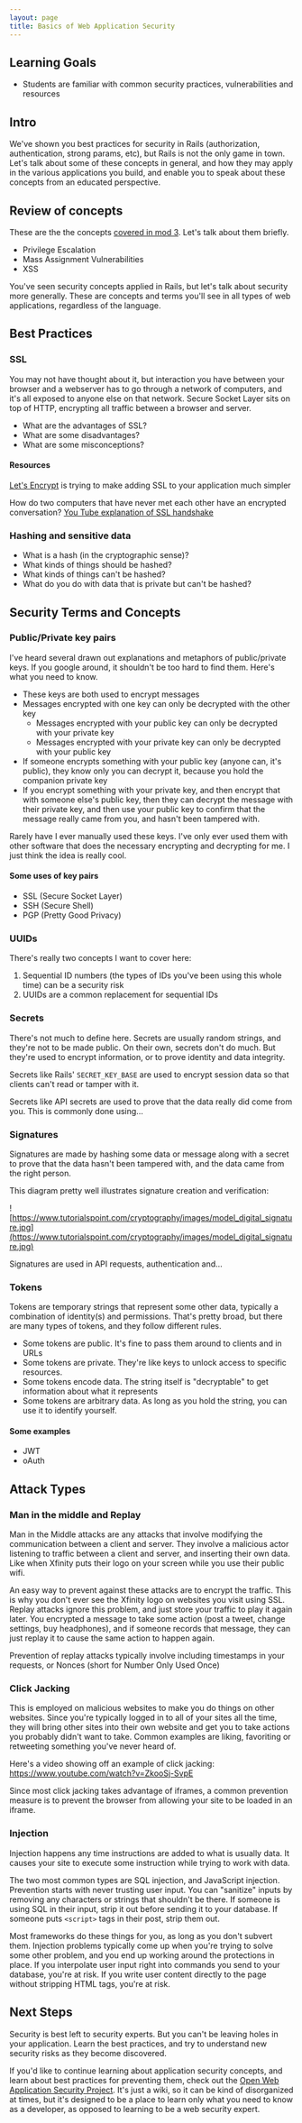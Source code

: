 ```yaml
---
layout: page
title: Basics of Web Application Security
---
```


Learning Goals
---------------

-   Students are familiar with common security practices, vulnerabilities and resources

Intro
--------------

We've shown you best practices for security in Rails (authorization, authentication, strong params, etc), but Rails is not the only game in town. Let's talk about some of these concepts in general, and how they may apply in the various applications you build, and enable you to speak about these concepts from an educated perspective.

Review of concepts
-------------------

These are the the concepts [covered in mod 3](../../module3/lessons/fundamental_rails_security). Let's talk about them briefly.

* Privilege Escalation
* Mass Assignment Vulnerabilities
* XSS

You've seen security concepts applied in Rails, but let's talk about security more generally. These are concepts and terms you'll see in all types of web applications, regardless of the language.

Best Practices
----------------

### SSL

You may not have thought about it, but interaction you have between your browser and a webserver has to go through a network of computers, and it's all exposed to anyone else on that network. Secure Socket Layer sits on top of HTTP, encrypting all traffic between a browser and server.

- What are the advantages of SSL?
- What are some disadvantages?
- What are some misconceptions?

#### Resources

[Let's Encrypt](https://letsencrypt.org/getting-started/) is trying to make adding SSL to your application much simpler

How do two computers that have never met each other have an encrypted conversation? [You Tube explanation of SSL handshake](https://www.youtube.com/watch?v=3p_e00tEZM8)

### Hashing and sensitive data

- What is a hash (in the cryptographic sense)?
- What kinds of things should be hashed?
- What kinds of things can't be hashed?
- What do you do with data that is private but can't be hashed?

## Security Terms and Concepts

### Public/Private key pairs

I've heard several drawn out explanations and metaphors of public/private keys. If you google around, it shouldn't be too hard to find them. Here's what you need to know.

- These keys are both used to encrypt messages
- Messages encrypted with one key can only be decrypted with the other key
  - Messages encrypted with your public key can only be decrypted with your private key
  - Messages encrypted with your private key can only be decrypted with your public key
- If someone encrypts something with your public key (anyone can, it's public), they know only you can decrypt it, because you hold the companion private key
- If you encrypt something with your private key, and then encrypt that with someone else's public key, then they can decrypt the message with their private key, and then use your public key to confirm that the message really came from you, and hasn't been tampered with.

Rarely have I ever manually used these keys. I've only ever used them with other software that does the necessary encrypting and decrypting for me. I just think the idea is really cool.

#### Some uses of key pairs

- SSL (Secure Socket Layer)
- SSH (Secure Shell)
- PGP (Pretty Good Privacy)

### UUIDs

There's really two concepts I want to cover here:

1. Sequential ID numbers (the types of IDs you've been using this whole time) can be a security risk
2. UUIDs are a common replacement for sequential IDs

### Secrets

There's not much to define here. Secrets are usually random strings, and they're not to be made public. On their own, secrets don't do much. But they're used to encrypt information, or to prove identity and data integrity.

Secrets like Rails' `SECRET_KEY_BASE` are used to encrypt session data so that clients can't read or tamper with it.

Secrets like API secrets are used to prove that the data really did come from you. This is commonly done using...

### Signatures

Signatures are made by hashing some data or message along with a secret to prove that the data hasn't been tampered with, and the data came from the right person.

This diagram pretty well illustrates signature creation and verification:

![https://www.tutorialspoint.com/cryptography/images/model_digital_signature.jpg](https://www.tutorialspoint.com/cryptography/images/model_digital_signature.jpg)

Signatures are used in API requests, authentication and...

### Tokens

Tokens are temporary strings that represent some other data, typically a combination of identity(s) and permissions. That's pretty broad, but there are many types of tokens, and they follow different rules.

- Some tokens are public. It's fine to pass them around to clients and in URLs
- Some tokens are private. They're like keys to unlock access to specific resources.
- Some tokens encode data. The string itself is "decryptable" to get information about what it represents
- Some tokens are arbitrary data. As long as you hold the string, you can use it to identify yourself.

#### Some examples

- JWT
- oAuth

Attack Types
---------

### Man in the middle and Replay

Man in the Middle attacks are any attacks that involve modifying the communication between a client and server. They involve a malicious actor listening to traffic between a client and server, and inserting their own data. Like when Xfinity puts their logo on your screen while you use their public wifi.

An easy way to prevent against these attacks are to encrypt the traffic. This is why you don't ever see the Xfinity logo on websites you visit using SSL. Replay attacks ignore this problem, and just store your traffic to play it again later. You encrypted a message to take some action (post a tweet, change settings, buy headphones), and if someone records that message, they can just replay it to cause the same action to happen again.

Prevention of replay attacks typically involve including timestamps in your requests, or Nonces (short for Number Only Used Once)


### Click Jacking

This is employed on malicious websites to make you do things on other websites. Since you're typically logged in to all of your sites all the time, they will bring other sites into their own website and get you to take actions you probably didn't want to take. Common examples are liking, favoriting or retweeting something you've never heard of.

Here's a video showing off an example of click jacking: <https://www.youtube.com/watch?v=ZkooSj-SvpE>

Since most click jacking takes advantage of iframes, a common prevention measure is to prevent the browser from allowing your site to be loaded in an iframe.

### Injection

Injection happens any time instructions are added to what is usually data. It causes your site to execute some instruction while trying to work with data.

The two most common types are SQL injection, and JavaScript injection. Prevention starts with never trusting user input. You can "sanitize" inputs by removing any characters or strings that shouldn't be there. If someone is using SQL in their input, strip it out before sending it to your database. If someone puts `<script>` tags in their post, strip them out.

Most frameworks do these things for you, as long as you don't subvert them. Injection problems typically come up when you're trying to solve some other problem, and you end up working around the protections in place. If you interpolate user input right into commands you send to your database, you're at risk. If you write user content directly to the page without stripping HTML tags, you're at risk.

## Next Steps

Security is best left to security experts. But you can't be leaving holes in your application. Learn the best practices, and try to understand new security risks as they become discovered.

If you'd like to continue learning about application security concepts, and learn about best practices for preventing them, check out the [Open Web Application Security Project](https://www.owasp.org/). It's just a wiki, so it can be kind of disorganized at times, but it's designed to be a place to learn only what you need to know as a developer, as opposed to learning to be a web security expert.
